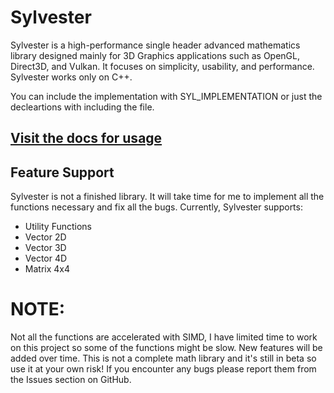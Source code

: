 # Sylvester

Sylvester is a high-performance single header advanced mathematics library designed
mainly for 3D Graphics applications such as OpenGL, Direct3D, and Vulkan. It focuses
on simplicity, usability, and performance. Sylvester works only on C++.

You can include the implementation with SYL_IMPLEMENTATION or just the decleartions
with including the file.

## [Visit the docs for usage](https://github.com/xcatalyst/Sylvester/blob/master/docs/README.md)

## Feature Support
Sylvester is not a finished library. It will take time for me to implement all the functions
necessary and fix all the bugs. Currently, Sylvester supports:
* Utility Functions
* Vector 2D
* Vector 3D
* Vector 4D
* Matrix 4x4

# NOTE:
Not all the functions are accelerated with SIMD, I have limited time to work on this
project so some of the functions might be slow. New features will be added over time.
This is not a complete math library and it's still in beta so use it at your own risk!
If you encounter any bugs please report them from the Issues section on GitHub.
